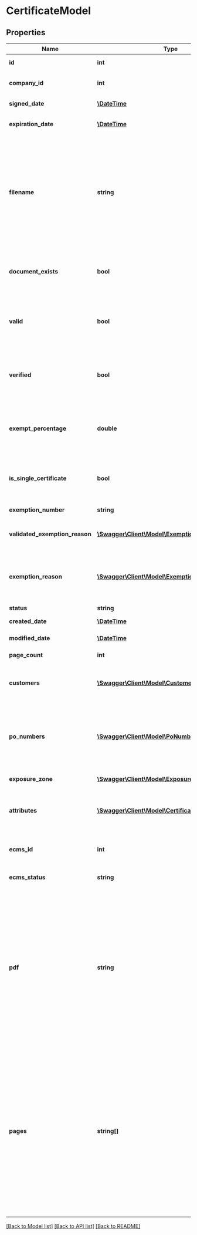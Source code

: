 # CertificateModel

## Properties
Name | Type | Description | Notes
------------ | ------------- | ------------- | -------------
**id** | **int** | Unique ID number of this certificate. | [optional] 
**company_id** | **int** | The unique ID number of the AvaTax company that recorded this certificate. | [optional] 
**signed_date** | [**\DateTime**](\DateTime.md) | The date when this certificate was signed. | 
**expiration_date** | [**\DateTime**](\DateTime.md) | Expiration date when this certificate will no longer be valid. | 
**filename** | **string** | File name for the image of this certificate.                When creating a certificate, if you do not upload a PDF or JPG image, you must specify the filename  of the certificate as it is tracked in your repository.                To create a certificate, you must provide one of the following fields: either a &#x60;filename&#x60;, a &#x60;pdf&#x60; file,  or an array of JPG &#x60;pages&#x60;.  The API will return an error if you omit these fields or if you attempt to  put values in more than one of them. | [optional] 
**document_exists** | **bool** | This value is true if there exists scanned PDF copy of this certificate or the PDF version of the form that the customer filled via the CertCapture wizard on S3 bucket. | [optional] 
**valid** | **bool** | True if this certificate is marked as valid.  A valid certificate can be considered for exemption purposes.  When a certificate is marked invalid, it will no longer be considered when calculating exemption for  a customer. | [optional] 
**verified** | **bool** | This value is true if the certificate has gone through the certificate validation process.  For more information on the certificate validation process, please see the Avalara Help Center. | [optional] 
**exempt_percentage** | **double** | If this certificate provides exemption from transactional taxes, what percentage of the transaction  is considered exempt?                For a fully exempt certificate, this percentage should be 100. | [optional] 
**is_single_certificate** | **bool** | This value is true if this certificate is a single (or standalone) certificate.  This value is set  during the audit stage of the certificate validation process. | [optional] 
**exemption_number** | **string** | Indicates the tax number passed in for the certificate. | [optional] 
**validated_exemption_reason** | [**\Swagger\Client\Model\ExemptionReasonModel**](ExemptionReasonModel.md) | The exemption reason that CertCapture audit/internal logic identifies for created certificate. | [optional] 
**exemption_reason** | [**\Swagger\Client\Model\ExemptionReasonModel**](ExemptionReasonModel.md) | The exemption reason associated with this certificate.  For example, the reason code for exemption  for purposes of resale is &#x60;RESALE&#x60;.                For a list of exemption reasons, call &#x60;ListCertificateExemptReasons&#x60;. | 
**status** | **string** | The status of the certificate | [optional] 
**created_date** | [**\DateTime**](\DateTime.md) | The date/time when this record was created. | [optional] 
**modified_date** | [**\DateTime**](\DateTime.md) | The date/time when this record was last modified. | [optional] 
**page_count** | **int** | Number of pages contained within this certificate. | [optional] 
**customers** | [**\Swagger\Client\Model\CustomerModel[]**](CustomerModel.md) | A list of customers to which this certificate applies.  You can fetch this data by specifying  &#x60;$include&#x3D;customers&#x60; when calling a certificate fetch API. | [optional] 
**po_numbers** | [**\Swagger\Client\Model\PoNumberModel[]**](PoNumberModel.md) | A list of purchase order numbers that are valid for use with this certificate.                If this certificate is applicable for all purchase order numbers, this field will be empty.                You can fetch this data by specifying &#x60;$include&#x3D;po_numbers&#x60; when calling a certificate fetch API. | [optional] 
**exposure_zone** | [**\Swagger\Client\Model\ExposureZoneModel**](ExposureZoneModel.md) | The exposure zone where this certificate is valid. | 
**attributes** | [**\Swagger\Client\Model\CertificateAttributeModel[]**](CertificateAttributeModel.md) | A list of certificate attributes that apply to this certificate.                You can fetch this data by specifying &#x60;$include&#x3D;attributes&#x60; when calling a certificate fetch API. | [optional] 
**ecms_id** | **int** | The unique ID number of current AvaTax Exemption Certificate that refers this certificate. | [optional] 
**ecms_status** | **string** | The status of current AvaTax Exemption Certificate  that refers to this certificate. | [optional] 
**pdf** | **string** | This field is available for input only.  To retrieve the image after creation, use the  &#x60;DownloadCertificateImage&#x60; API.                When creating a certificate, you may optionally provide a PDF image in Base64 URLEncoded format.  PDFs are automatically parsed into individual page JPG images and can be retrieved back  later as either the original PDF or the individual pages.                To create a certificate, you must provide one of the following fields: either a &#x60;filename&#x60;, a &#x60;pdf&#x60; file,  or an array of JPG &#x60;pages&#x60;.  The API will return an error if you omit these fields or if you attempt to  put values in more than one of them. | [optional] 
**pages** | **string[]** | This field is available for input only.  To retrieve the image after creation, use the  &#x60;DownloadCertificateImage&#x60; API.                When creating a certificate, you may optionally provide a list of JPG images, one per page, in  Base64 URLEncoded format.  These JPG images are automatically combined into a single downloadable  PDF and can be retrieved back later as either the original JPG images or the combined PDF.                To create a certificate, you must provide one of the following fields: either a &#x60;filename&#x60;, a &#x60;pdf&#x60; file,  or an array of JPG &#x60;pages&#x60;.  The API will return an error if you omit these fields or if you attempt to  put values in more than one of them. | [optional] 

[[Back to Model list]](../README.md#documentation-for-models) [[Back to API list]](../README.md#documentation-for-api-endpoints) [[Back to README]](../README.md)


